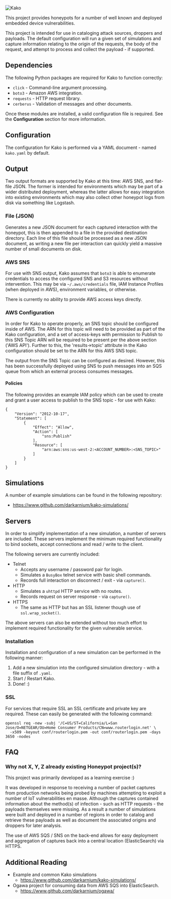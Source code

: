 ![Kako](https://github.com/darkarnium/kako/raw/master/docs/images/kako.png?raw=true)

This project provides honeypots for a number of well known and deployed embedded device vulnerabilities.

This project is intended for use in cataloging attack sources, droppers and payloads. The default configuration will run a given set of simulations and capture information relating to the origin of the requests, the body of the request, and attempt to process and collect the payload - if supported.

## Dependencies

The following Python packages are required for Kako to function correctly:

* `click` - Command-line argument processing.
* `boto3` - Amazon AWS integration.
* `requests` - HTTP request library.
* `cerberus` - Validation of messages and other documents.

Once these modules are installed, a valid configuration file is required. See the **Configuration** section for more information.

## Configuration

The configuration for Kako is performed via a YAML document - named `kako.yaml` by default.

## Output

Two output formats are supported by Kako at this time: AWS SNS, and flat-file JSON. The former is intended for environments which may be part of a wider distributed deployment, whereas the latter allows for easy integration into existing environments which may also collect other honeypot logs from disk via something like Logstash.

### File (JSON)

Generates a new JSON document for each captured interaction with the honeypot, this is then appended to a file in the provided destination directory. Each line of this file should be processed as a new JSON document, as writing a new file per interaction can quickly yield a massive number of small documents on disk.

### AWS SNS

For use with SNS output, Kako assumes that `boto3` is able to enumerate credentials to access the configured SNS and S3 resources without intervention. This may be via `~/.aws/credentials` file, IAM Instance Profiles (when deployed in AWS), environment variables, or otherwise.

There is currently no ability to provide AWS access keys directly.

### AWS Configuration

In order for Kako to operate properly, an SNS topic should be configured inside of AWS. The ARN for this topic will need to be provided as part of the Kako configuration, and a set of access-keys with permission to Publish to this SNS Topic ARN will be required to be present per the above section ('AWS API'). Further to this, the 'results->topic' attribute in the Kako configuration should be set to the ARN for this AWS SNS topic.

The output from the SNS Topic can be configured as desired. However, this has been successfully deployed using SNS to push messages into an SQS queue from which an external process consumes messages.

#### Policies

The following provides an example IAM policy which can be used to create and grant a user access to publish to the SNS topic - for use with Kako:

```
{
    "Version": "2012-10-17",
    "Statement": [
        {
            "Effect": "Allow",
            "Action": [
                "sns:Publish"
            ],
            "Resource": [
                "arn:aws:sns:us-west-2:<ACCOUNT_NUMBER>:<SNS_TOPIC>"
            ]
        }
    ]
}
```

## Simulations

A number of example simulations can be found in the following repository:

* https://www.github.com/darkarnium/kako-simulations/

## Servers

In order to simplify implementation of a new simulation, a number of servers are included. These servers implement the minimum required functionality to bind sockets, accept connections and read / write to the client.

The following servers are currently included:

* Telnet
    * Accepts any username / password pair for login.
    * Simulates a `BusyBox` telnet service with basic shell commands.
    * Records full interaction on disconnect / exit - via `capture()`.
* HTTP
    * Simulates a `uhttpd` HTTP service with no routes.
    * Records request on server response - via `capture()`.
* HTTPS
    * The same as HTTP but has an SSL listener though use of `ssl.wrap_socket()`.

The above servers can also be extended without too much effort to implement required functionality for the given vulnerable service.

### Installation

Installation and configuration of a new simulation can be performed in the following manner:

1. Add a new simulation into the configured simulation directory - with a file suffix of `.yaml`.
2. Start / Restart Kako.
3. Done! :)

### SSL

For services that require SSL an SSL certificate and private key are required. These can easily be generated with the following command:

```
openssl req -new -subj '/C=US/ST=California/L=San Jose/O=NETGEAR/OU=Home Consumer Products/CN=www.routerlogin.net' \
  -x509 -keyout conf/routerlogin.pem -out conf/routerlogin.pem -days 3650 -nodes
```

## FAQ

### Why not X, Y, Z already existing Honeypot project(s)?

This project was primarily developed as a learning exercise :)

It was developed in response to receiving a number of packet captures from production networks being probed by machines attempting to exploit a number of IoT vulnerabilities en masse. Although the captures contained information about the method(s) of infection - such as HTTP requests - the payloads themselves were missing. As a result a number of simulations were built and deployed in a number of regions in order to catalog and retrieve these payloads as well as document the associated origins and droppers for later analysis.

The use of AWS SQS / SNS on the back-end allows for easy deployment and aggregation of captures back into a central location (ElasticSearch) via HTTPS.

## Additional Reading

* Example and common Kako simulations
    * https://www.github.com/darkarnium/kako-simulations/
* Ogawa project for consuming data from AWS SQS into ElasticSearch.
    * https://www.github.com/darkarnium/ogawa/
